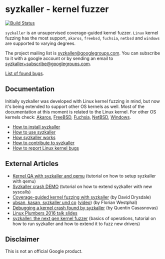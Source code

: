 # syzkaller - kernel fuzzer

[![Build Status](https://travis-ci.org/google/syzkaller.svg?branch=master)](https://travis-ci.org/google/syzkaller)

`syzkaller` is an unsupervised coverage-guided kernel fuzzer. `Linux` kernel fuzzing has the most support, `akaros`, `freebsd`, `fuchsia`, `netbsd` and `windows` are supported to varying degrees.

The project mailing list is [syzkaller@googlegroups.com](https://groups.google.com/forum/#!forum/syzkaller).
You can subscribe to it with a google account or by sending an email to syzkaller+subscribe@googlegroups.com.

[List of found bugs](docs/found_bugs.md).

## Documentation

Initially syzkaller was developed with Linux kernel fuzzing in mind, but now it's being extended to support other OS kernels as well.
Most of the documentation at this moment is related to the Linux kernel.
For other OS kernels check: [Akaros](docs/akaros.md), [FreeBSD](docs/freebsd.md), [Fuchsia](docs/fuchsia.md), [NetBSD](docs/netbsd.md), [Windows](docs/windows.md).

- [How to install syzkaller](docs/setup.md)
- [How to use syzkaller](docs/usage.md)
- [How syzkaller works](docs/internals.md)
- [How to contribute to syzkaller](docs/contributing.md)
- [How to report Linux kernel bugs](docs/linux/reporting_kernel_bugs.md)

## External Articles

 - [Kernel QA with syzkaller and qemu](https://github.com/hardenedlinux/Debian-GNU-Linux-Profiles/blob/master/docs/harbian_qa/fuzz_testing/syzkaller_general.md) (tutorial on how to setup syzkaller with qemu)
 - [Syzkaller crash DEMO](https://github.com/hardenedlinux/Debian-GNU-Linux-Profiles/blob/master/docs/harbian_qa/fuzz_testing/syzkaller_crash_demo.md) (tutorial on how to extend syzkaller with new syscalls)
 - [Coverage-guided kernel fuzzing with syzkaller](https://lwn.net/Articles/677764/) (by David Drysdale)
 - [ubsan, kasan, syzkaller und co](http://www.strlen.de/talks/debug-w-syzkaller.pdf) ([video](https://www.youtube.com/watch?v=Acp0A9X1254)) (by Florian Westphal)
 - [Debugging a kernel crash found by syzkaller](http://vegardno.blogspot.de/2016/08/sync-debug.html) (by Quentin Casasnovas)
 - [Linux Plumbers 2016 talk slides](https://docs.google.com/presentation/d/1iAuTvzt_xvDzS2misXwlYko_VDvpvCmDevMOq2rXIcA/edit?usp=sharing)
 - [syzkaller: the next gen kernel fuzzer](https://www.slideshare.net/DmitryVyukov/syzkaller-the-next-gen-kernel-fuzzer) (basics of operations, tutorial on how to run syzkaller and how to extend it to fuzz new drivers)

## Disclaimer

This is not an official Google product.
